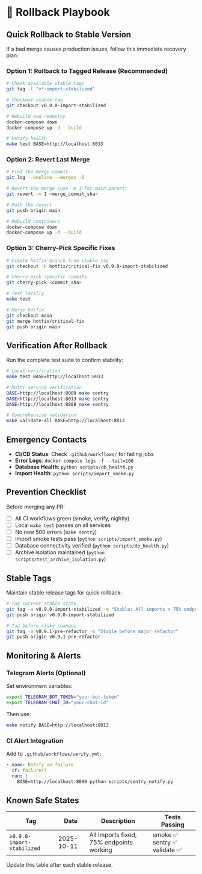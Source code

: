 # 🚨 Rollback Playbook

## Quick Rollback to Stable Version

If a bad merge causes production issues, follow this immediate recovery plan:

### Option 1: Rollback to Tagged Release (Recommended)

```bash
# Check available stable tags
git tag -l "v*-import-stabilized"

# Checkout stable tag
git checkout v0.9.0-import-stabilized

# Rebuild and redeploy
docker-compose down
docker-compose up -d --build

# Verify health
make test BASE=http://localhost:8013
```

### Option 2: Revert Last Merge

```bash
# Find the merge commit
git log --oneline --merges -5

# Revert the merge (use -m 1 for main parent)
git revert -m 1 <merge_commit_sha>

# Push the revert
git push origin main

# Rebuild containers
docker-compose down
docker-compose up -d --build
```

### Option 3: Cherry-Pick Specific Fixes

```bash
# Create hotfix branch from stable tag
git checkout -b hotfix/critical-fix v0.9.0-import-stabilized

# Cherry-pick specific commits
git cherry-pick <commit_sha>

# Test locally
make test

# Merge hotfix
git checkout main
git merge hotfix/critical-fix
git push origin main
```

## Verification After Rollback

Run the complete test suite to confirm stability:

```bash
# Local verification
make test BASE=http://localhost:8013

# Multi-service verification
BASE=http://localhost:8000 make sentry
BASE=http://localhost:8013 make sentry
BASE=http://localhost:8888 make sentry

# Comprehensive validation
make validate-all BASE=http://localhost:8013
```

## Emergency Contacts

- **CI/CD Status**: Check `.github/workflows/` for failing jobs
- **Error Logs**: `docker-compose logs -f --tail=100`
- **Database Health**: `python scripts/db_health.py`
- **Import Health**: `python scripts/import_smoke.py`

## Prevention Checklist

Before merging any PR:

- [ ] All CI workflows green (smoke, verify, nightly)
- [ ] Local `make test` passes on all services
- [ ] No new 500 errors (`make sentry`)
- [ ] Import smoke tests pass (`python scripts/import_smoke.py`)
- [ ] Database connectivity verified (`python scripts/db_health.py`)
- [ ] Archive isolation maintained (`python scripts/test_archive_isolation.py`)

## Stable Tags

Maintain stable release tags for quick rollback:

```bash
# Tag current stable state
git tag -a v0.9.0-import-stabilized -m "Stable: All imports + 75% endpoints working"
git push origin v0.9.0-import-stabilized

# Tag before risky changes
git tag -a v0.9.1-pre-refactor -m "Stable before major refactor"
git push origin v0.9.1-pre-refactor
```

## Monitoring & Alerts

### Telegram Alerts (Optional)

Set environment variables:
```bash
export TELEGRAM_BOT_TOKEN="your-bot-token"
export TELEGRAM_CHAT_ID="your-chat-id"
```

Then use:
```bash
make notify BASE=http://localhost:8013
```

### CI Alert Integration

Add to `.github/workflows/verify.yml`:

```yaml
- name: Notify on failure
  if: failure()
  run: |
    BASE=http://localhost:8000 python scripts/sentry_notify.py
```

## Known Safe States

| Tag | Date | Description | Tests Passing |
|-----|------|-------------|---------------|
| `v0.9.0-import-stabilized` | 2025-10-11 | All imports fixed, 75% endpoints working | smoke ✅ sentry ✅ validate ✅ |

Update this table after each stable release.

